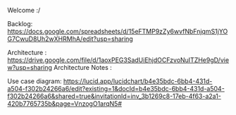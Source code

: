 Welcome :/


Backlog: https://docs.google.com/spreadsheets/d/15eFTMP9zZy6wvfNbFnjqmS1jYOG7CwuD8Uh2wXHRMhA/edit?usp=sharing

Architecture : https://drive.google.com/file/d/1aoxPEG3SadUiEhjdOCFzvoNuITZHe9gD/view?usp=sharing
Architecture Notes : 

Use case diagram: https://lucid.app/lucidchart/b4e35bdc-6bb4-431d-a504-f302b24266a6/edit?existing=1&docId=b4e35bdc-6bb4-431d-a504-f302b24266a6&shared=true&invitationId=inv_3b1269c8-17eb-4f63-a2a1-420b7765735b&page=VnzogO1arqN5#
